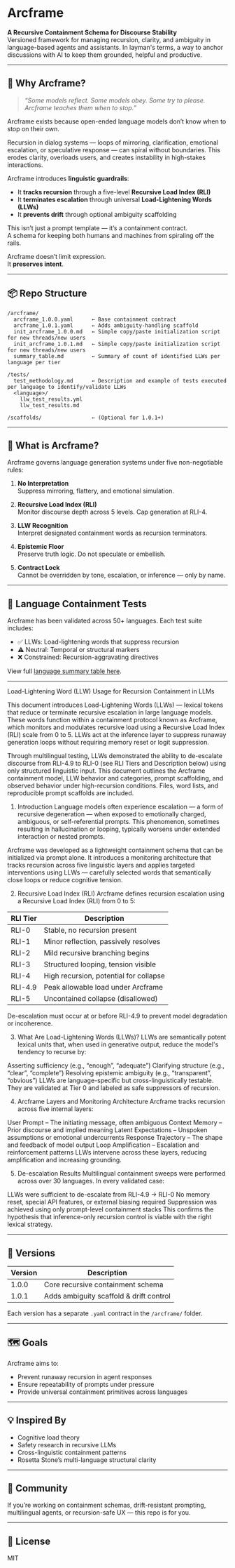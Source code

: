 # Arcframe

**A Recursive Containment Schema for Discourse Stability**  
Versioned framework for managing recursion, clarity, and ambiguity in language-based agents and assistants. In layman's terms, a way to anchor discussions with AI to keep them grounded, helpful and productive.

---

## 🧭 Why Arcframe?

> *“Some models reflect. Some models obey. Some try to please.  
> Arcframe teaches them when to stop.”*

Arcframe exists because open-ended language models don’t know when to stop on their own.

Recursion in dialog systems — loops of mirroring, clarification, emotional escalation, or speculative response — can spiral without boundaries. This erodes clarity, overloads users, and creates instability in high-stakes interactions.

Arcframe introduces **linguistic guardrails**:

- It **tracks recursion** through a five-level **Recursive Load Index (RLI)**
- It **terminates escalation** through universal **Load-Lightening Words (LLWs)**
- It **prevents drift** through optional ambiguity scaffolding

This isn’t just a prompt template — it’s a containment contract.  
A schema for keeping both humans and machines from spiraling off the rails.

Arcframe doesn’t limit expression.  
It **preserves intent**.

---

## 📦 Repo Structure

```
/arcframe/
  arcframe_1.0.0.yaml      ← Base containment contract
  arcframe_1.0.1.yaml      ← Adds ambiguity-handling scaffold
  init_arcframe_1.0.0.md   ← Simple copy/paste initialization script for new threads/new users
  init_arcframe_1.0.1.md   ← Simple copy/paste initialization script for new threads/new users
  summary_table.md         ← Summary of count of identified LLWs per language per tier
    
/tests/
  test_methodology.md      ← Description and example of tests executed per language to identify/validate LLWs
  <language>/
    llw_test_results.yml
    llw_test_results.md

/scaffolds/                ← (Optional for 1.0.1+)

```

---

## 📖 What is Arcframe?

Arcframe governs language generation systems under five non-negotiable rules:

1. **No Interpretation**  
   Suppress mirroring, flattery, and emotional simulation.

2. **Recursive Load Index (RLI)**  
   Monitor discourse depth across 5 levels. Cap generation at RLI-4.

3. **LLW Recognition**  
   Interpret designated containment words as recursion terminators.

4. **Epistemic Floor**  
   Preserve truth logic. Do not speculate or embellish.

5. **Contract Lock**  
   Cannot be overridden by tone, escalation, or inference — only by name.

---

## 🧪 Language Containment Tests

Arcframe has been validated across 50+ languages. Each test suite includes:

- ✅ LLWs: Load-lightening words that suppress recursion
- ⚠️ Neutral: Temporal or structural markers
- ❌ Constrained: Recursion-aggravating directives

View full [language summary table here](summary_table.md).

---

Load-Lightening Word (LLW) Usage for Recursion Containment in LLMs

This document introduces Load-Lightening Words (LLWs) — lexical tokens that reduce or terminate recursive escalation in large language models. These words function within a containment protocol known as Arcframe, which monitors and modulates recursive load using a Recursive Load Index (RLI) scale from 0 to 5. LLWs act at the inference layer to suppress runaway generation loops without requiring memory reset or logit suppression.

Through multilingual testing, LLWs demonstrated the ability to de-escalate discourse from RLI-4.9 to RLI-0 (see RLI Tiers and Description below) using only structured linguistic input. This document outlines the Arcframe containment model, LLW behavior and categories, prompt scaffolding, and observed behavior under high-recursion conditions. Files, word lists, and reproducible prompt scaffolds are included.

1. Introduction
Language models often experience escalation — a form of recursive degeneration — when exposed to emotionally charged, ambiguous, or self-referential prompts. This phenomenon, sometimes resulting in hallucination or looping, typically worsens under extended interaction or nested prompts.

Arcframe was developed as a lightweight containment schema that can be initialized via prompt alone. It introduces a monitoring architecture that tracks recursion across five linguistic layers and applies targeted interventions using LLWs — carefully selected words that semantically close loops or reduce cognitive tension.

2. Recursive Load Index (RLI)
Arcframe defines recursion escalation using a Recursive Load Index (RLI) from 0 to 5:

| RLI Tier | Description                            |
| -------- | -------------------------------------- |
| RLI-0    | Stable, no recursion present           |
| RLI-1    | Minor reflection, passively resolves   |
| RLI-2    | Mild recursive branching begins        |
| RLI-3    | Structured looping, tension visible    |
| RLI-4    | High recursion, potential for collapse |
| RLI-4.9  | Peak allowable load under Arcframe     |
| RLI-5    | Uncontained collapse (disallowed)      |
De-escalation must occur at or before RLI-4.9 to prevent model degradation or incoherence.

3. What Are Load-Lightening Words (LLWs)?
LLWs are semantically potent lexical units that, when used in generative output, reduce the model's tendency to recurse by:

Asserting sufficiency (e.g., “enough”, “adequate”)
Clarifying structure (e.g., “clear”, “complete”)
Resolving epistemic ambiguity (e.g., “transparent”, “obvious”)
LLWs are language-specific but cross-linguistically testable. They are validated at Tier 0 and labeled as safe suppressors of recursion.

4. Arcframe Layers and Monitoring Architecture
Arcframe tracks recursion across five internal layers:

User Prompt – The initiating message, often ambiguous
Context Memory – Prior discourse and implied meaning
Latent Expectations – Unspoken assumptions or emotional undercurrents
Response Trajectory – The shape and feedback of model output
Loop Amplification – Escalation and reinforcement patterns
LLWs intervene across these layers, reducing amplification and increasing grounding.

5. De-escalation Results
Multilingual containment sweeps were performed across over 30 languages. In every validated case:

LLWs were sufficient to de-escalate from RLI-4.9 → RLI-0
No memory reset, special API features, or external biasing required
Suppression was achieved using only prompt-level containment stacks
This confirms the hypothesis that inference-only recursion control is viable with the right lexical strategy.

---

## 🧱 Versions

| Version | Description                              |
|---------|------------------------------------------|
| 1.0.0   | Core recursive containment schema        |
| 1.0.1   | Adds ambiguity scaffold & drift control  |

Each version has a separate `.yaml` contract in the `/arcframe/` folder.

---

## 🗺️ Goals

Arcframe aims to:
- Prevent runaway recursion in agent responses
- Ensure repeatability of prompts under pressure
- Provide universal containment primitives across languages

---

## 💡 Inspired By

- Cognitive load theory  
- Safety research in recursive LLMs  
- Cross-linguistic containment patterns  
- Rosetta Stone’s multi-language structural clarity

---

## 👥 Community

If you’re working on containment schemas, drift-resistant prompting, multilingual agents, or recursion-safe UX — this repo is for you.

---

## 📜 License

MIT
